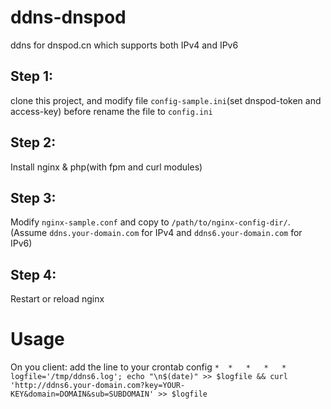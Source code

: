 # ddns-dnspod
ddns for dnspod.cn which supports both IPv4 and IPv6

## Step 1: 
clone this project, and modify file `config-sample.ini`(set dnspod-token and access-key) before rename the file to `config.ini`

## Step 2:
Install nginx & php(with fpm and curl modules)

## Step 3:
Modify `nginx-sample.conf` and copy to `/path/to/nginx-config-dir/`. (Assume `ddns.your-domain.com` for IPv4 and `ddns6.your-domain.com` for IPv6)

## Step 4:
Restart or reload nginx

# Usage
On you client: add the line to your crontab config
`*	*	*	*	*	logfile='/tmp/ddns6.log'; echo "\n$(date)" >> $logfile && curl 'http://ddns6.your-domain.com?key=YOUR-KEY&domain=DOMAIN&sub=SUBDOMAIN' >> $logfile`
